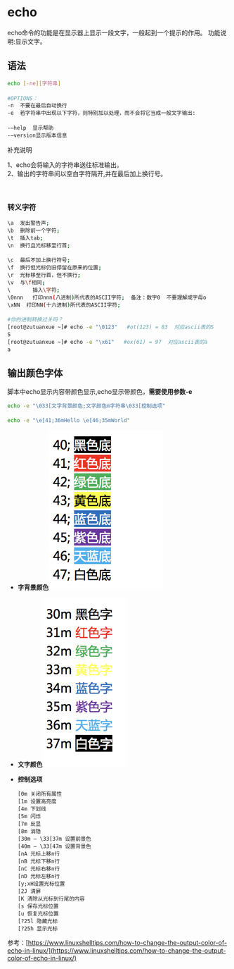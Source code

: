 # echo

echo命令的功能是在显示器上显示一段文字，一般起到一个提示的作用。 功能说明:显示文字。

## 语法

```bash
echo [-ne][字符串]

#OPTIONS：
-n	不要在最后自动换行
-e	若字符串中出现以下字符，则特别加以处理，而不会将它当成一般文字输出:

-–help	显示帮助
-–version显示版本信息
```

补充说明

1、echo会将输入的字符串送往标准输出。  
2、输出的字符串间以空白字符隔开,并在最后加上换行号。

‍

### 转义字符

```bash
\a	发出警告声;
\b	删除前一个字符;
\t	插入tab;
\n	换行且光标移至行首;

\c	最后不加上换行符号;
\f	换行但光标仍旧停留在原来的位置;
\r	光标移至行首，但不换行;
\v	与\f相同;
\		插入\字符;
\0nnn	打印nnn(八进制)所代表的ASCII字符;  备注：数字0  不要理解成字母o
\xNN  打印NN(十六进制)所代表的ASCII字符;

#你的进制转换过关吗？
[root@zutuanxue ~]# echo -e "\0123"   #ot(123) = 83  对应ascii表的S
S
[root@zutuanxue ~]# echo -e "\x61"   #ox(61) = 97  对应ascii表的a
a
```

## 输出颜色字体

脚本中echo显示内容带颜色显示,echo显示带颜色，**需要使用参数-e**

```bash
echo -e "\033[文字背景颜色;文字颜色m字符串\033[控制选项" 

echo -e "\e[41;36mHello \e[46;35mWorld"
```

* **字背景颜色**![](assets/net-img-linux-echo-color-background-20240401211416-fgykvof.png)​
* **文字颜色**![](assets/net-img-linux-echo-color-word-20240401211416-ok8nqyk.png)​
* **控制选项**

  ```
  [0m 关闭所有属性 
  [1m 设置高亮度 
  [4m 下划线 
  [5m 闪烁 
  [7m 反显 
  [8m 消隐 
  [30m — \33[37m 设置前景色 
  [40m — \33[47m 设置背景色 
  [nA 光标上移n行 
  [nB 光标下移n行 
  [nC 光标右移n行 
  [nD 光标左移n行 
  [y;xH设置光标位置 
  [2J 清屏 
  [K 清除从光标到行尾的内容 
  [s 保存光标位置 
  [u 恢复光标位置 
  [?25l 隐藏光标 
  [?25h 显示光标
  ```

参考：[https://www.linuxshelltips.com/how-to-change-the-output-color-of-echo-in-linux/](https://www.linuxshelltips.com/how-to-change-the-output-color-of-echo-in-linux/)
